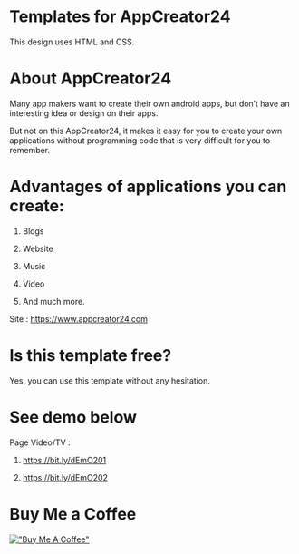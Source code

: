 # Templates for AppCreator24

This design uses HTML and CSS.

# About AppCreator24

Many app makers want to create their own android apps, but don’t have an interesting idea or design on their apps. 

But not on this AppCreator24, it makes it easy for you to create your own applications without programming code that is very difficult for you to remember. 

# Advantages of applications you can create: 

1. Blogs 

2. Website 

3. Music 

4. Video 

5. And much more.

Site : https://www.appcreator24.com

# Is this template free?

Yes, you can use this template without any hesitation.

# See demo below

Page Video/TV : 

1. https://bit.ly/dEmO201

2. https://bit.ly/dEmO202

# Buy Me a Coffee

[!["Buy Me A Coffee"](https://www.buymeacoffee.com/assets/img/custom_images/orange_img.png)](https://www.buymeacoffee.com/zaidzer9k)
